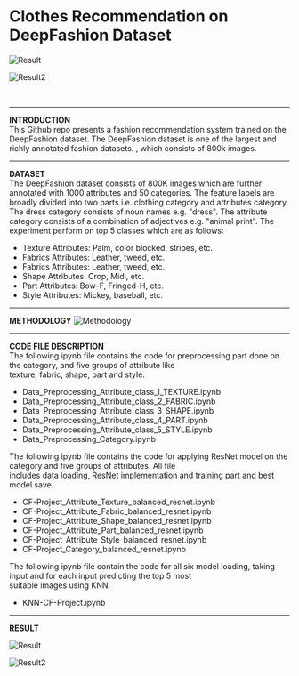 # Clothes Recommendation on DeepFashion Dataset

![Result](https://github.com/suman9868/Fashion-Recommendation-System-using-pretrained-ResNet-model/blob/master/visual_output.jpg)

![Result2](https://github.com/suman9868/Fashion-Recommendation-System-using-pretrained-ResNet-model/blob/master/visual_output2.jpg)

<br />
<hr>

**INTRODUCTION**
<br />
This Github repo presents a fashion recommendation system trained on the DeepFashion dataset. The DeepFashion dataset is one of the largest and richly annotated fashion datasets.
, which consists of 800k images.   
<hr>

**DATASET**
<br />
The DeepFashion dataset consists of 800K images which are further annotated with 1000 attributes and 50 categories. The feature labels are broadly divided into two parts i.e. clothing category and attributes category. The dress category consists of noun names e.g. "dress". The attribute category consists of a combination of adjectives e.g. "animal print". The experiment perform on top 5 classes which are as follows:
<ul>
  <li>Texture Attributes: Palm, color blocked, stripes, etc. </li>
  <li>Fabrics Attributes: Leather, tweed, etc. </li>
  <li>Fabrics Attributes: Leather, tweed, etc. </li>
  <li>Shape Attributes: Crop, Midi, etc. </li>
  <li>Part Attributes: Bow-F, Fringed-H, etc. </li>
  <li>Style Attributes: Mickey, baseball, etc. </li>
</ul>
<hr>

**METHODOLOGY**
![Methodology](https://github.com/suman9868/Fashion-Recommendation-System-using-pretrained-ResNet-model/blob/master/methodology.jpg)
<hr>

**CODE FILE DESCRIPTION**
<br />
The following ipynb file contains the code for preprocessing part done on the category, and five groups of attribute like <br />
texture, fabric, shape, part and style. <br />
<ul>
<li>Data_Preprocessing_Attribute_class_1_TEXTURE.ipynb </li>
<li>Data_Preprocessing_Attribute_class_2_FABRIC.ipynb </li>
<li>Data_Preprocessing_Attribute_class_3_SHAPE.ipynb </li>
<li>Data_Preprocessing_Attribute_class_4_PART.ipynb </li>
<li>Data_Preprocessing_Attribute_class_5_STYLE.ipynb </li>
<li>Data_Preprocessing_Category.ipynb </li>
</ul>
The following ipynb file contains the code for applying ResNet model on the category and five groups of attributes. All file <br />
includes data loading, ResNet implementation and training part and best model save. <br />
<ul>
<li>CF-Project_Attribute_Texture_balanced_resnet.ipynb </li>
<li>CF-Project_Attribute_Fabric_balanced_resnet.ipynb </li>
<li>CF-Project_Attribute_Shape_balanced_resnet.ipynb </li>
<li>CF-Project_Attribute_Part_balanced_resnet.ipynb </li>
<li>CF-Project_Attribute_Style_balanced_resnet.ipynb </li>
<li>CF-Project_Category_balanced_resnet.ipynb </li>
</ul>
The following ipynb file contain the code for all six model loading, taking input and for each input predicting the top 5 most <br /> 
suitable images using KNN. <br />
<ul>
<li>KNN-CF-Project.ipynb </li>
</ul>
<hr>

**RESULT**

![Result](https://github.com/suman9868/Fashion-Recommendation-System-using-pretrained-ResNet-model/blob/master/visual_output.jpg)

![Result2](https://github.com/suman9868/Fashion-Recommendation-System-using-pretrained-ResNet-model/blob/master/visual_output2.jpg)
